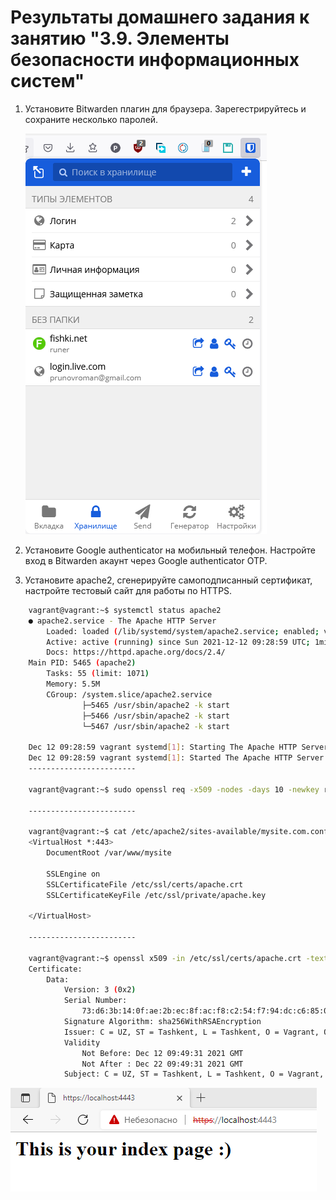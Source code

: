 # Результаты домашнего задания к занятию "3.9. Элементы безопасности информационных систем"

1. Установите Bitwarden плагин для браузера. Зарегестрируйтесь и сохраните несколько паролей.

    ![bitwarden](img/bitwarden.png)

1. Установите Google authenticator на мобильный телефон. Настройте вход в Bitwarden акаунт через Google authenticator OTP.

1. Установите apache2, сгенерируйте самоподписанный сертификат, настройте тестовый сайт для работы по HTTPS.

``` bash
    vagrant@vagrant:~$ systemctl status apache2
    ● apache2.service - The Apache HTTP Server
        Loaded: loaded (/lib/systemd/system/apache2.service; enabled; vendor preset: enabled)
        Active: active (running) since Sun 2021-12-12 09:28:59 UTC; 1min 45s ago
        Docs: https://httpd.apache.org/docs/2.4/
    Main PID: 5465 (apache2)
        Tasks: 55 (limit: 1071)
        Memory: 5.5M
        CGroup: /system.slice/apache2.service
                ├─5465 /usr/sbin/apache2 -k start
                ├─5466 /usr/sbin/apache2 -k start
                └─5467 /usr/sbin/apache2 -k start

    Dec 12 09:28:59 vagrant systemd[1]: Starting The Apache HTTP Server...
    Dec 12 09:28:59 vagrant systemd[1]: Started The Apache HTTP Server.
    ------------------------

    vagrant@vagrant:~$ sudo openssl req -x509 -nodes -days 10 -newkey rsa:2048 -keyout /etc/ssl/private/apache.key -out /etc/ssl/certs/apache.crt

    ------------------------

    vagrant@vagrant:~$ cat /etc/apache2/sites-available/mysite.com.conf
    <VirtualHost *:443>
        DocumentRoot /var/www/mysite

        SSLEngine on
        SSLCertificateFile /etc/ssl/certs/apache.crt
        SSLCertificateKeyFile /etc/ssl/private/apache.key

    </VirtualHost>

    ------------------------

    vagrant@vagrant:~$ openssl x509 -in /etc/ssl/certs/apache.crt -text -noout
    Certificate:
        Data:
            Version: 3 (0x2)
            Serial Number:
                73:d6:3b:14:0f:ae:2b:ec:8f:ac:f8:c2:54:f7:94:dc:c6:85:07:6b
            Signature Algorithm: sha256WithRSAEncryption
            Issuer: C = UZ, ST = Tashkent, L = Tashkent, O = Vagrant, OU = VM, CN = Prunov Roman, emailAddress = prunovroman@gmail.com
            Validity
                Not Before: Dec 12 09:49:31 2021 GMT
                Not After : Dec 22 09:49:31 2021 GMT
            Subject: C = UZ, ST = Tashkent, L = Tashkent, O = Vagrant, OU = VM, CN = Prunov Roman, emailAddress = prunovroman@gmail.com
```

![bitwarden](img/ssl.png)

